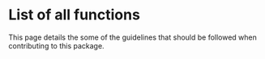# List of all functions

This page details the some of the guidelines that should be followed when contributing to this package.

```@index
```

